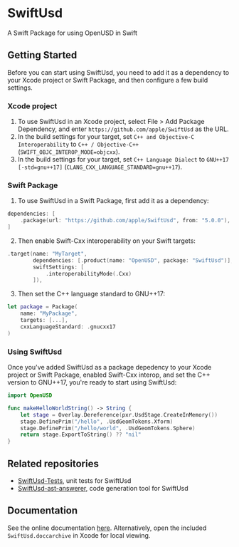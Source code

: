 # SwiftUsd

A Swift Package for using OpenUSD in Swift

## Getting Started
Before you can start using SwiftUsd, you need to add it as a dependency to your Xcode project or Swift Package, and then configure a few build settings. 

### Xcode project
1. To use SwiftUsd in an Xcode project, select File > Add Package Dependency, and enter `https://github.com/apple/SwiftUsd` as the URL. 
2. In the build settings for your target, set `C++ and Objective-C Interoperability` to `C++ / Objective-C++` (`SWIFT_OBJC_INTEROP_MODE=objcxx`). 
3. In the build settings for your target, set `C++ Language Dialect` to `GNU++17 [-std=gnu++17]` (`CLANG_CXX_LANGUAGE_STANDARD=gnu++17`). 

### Swift Package
1. To use SwiftUsd in a Swift Package, first add it as a dependency:
```swift
dependencies: [
    .package(url: "https://github.com/apple/SwiftUsd", from: "5.0.0"),
]
```

2. Then enable Swift-Cxx interoperability on your Swift targets:
```swift
.target(name: "MyTarget",
        dependencies: [.product(name: "OpenUSD", package: "SwiftUsd")],
        swiftSettings: [
            .interoperabilityMode(.Cxx)
        ]),
```

3. Then set the C++ language standard to GNU++17:
```swift
let package = Package(
    name: "MyPackage",
    targets: [...],
    cxxLanguageStandard: .gnucxx17
)
```

### Using SwiftUsd
Once you've added SwiftUsd as a package depedency to your Xcode project or Swift Package, enabled Swift-Cxx interop, and set the C++ version to GNU++17, you're ready to start using SwiftUsd:
```swift
import OpenUSD

func makeHelloWorldString() -> String {
    let stage = Overlay.Dereference(pxr.UsdStage.CreateInMemory())
    stage.DefinePrim("/hello", .UsdGeomTokens.Xform)
    stage.DefinePrim("/hello/world", .UsdGeomTokens.Sphere)
    return stage.ExportToString() ?? "nil"
}
```

## Related repositories
- [SwiftUsd-Tests](https://github.com/apple/SwiftUsd-Tests), unit tests for SwiftUsd
- [SwiftUsd-ast-answerer](https://github.com/apple/SwiftUsd-ast-answerer), code generation tool for SwiftUsd

## Documentation
See the online documentation [here](https://apple.github.io/SwiftUsd/documentation/openusd/).
Alternatively, open the included `SwiftUsd.doccarchive` in Xcode for local viewing. 
